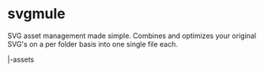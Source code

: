 # svgmule

SVG asset management made simple. Combines and optimizes your original SVG's on a per folder basis into one single file each.

|-assets


